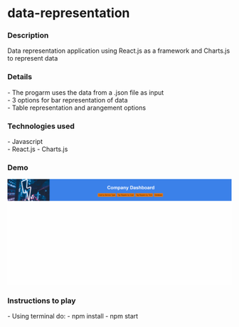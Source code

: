 # data-representation

<h3>Description</h3>
Data representation application using React.js as a framework and Charts.js to represent data

<h3>Details</h3>
- The progarm uses the data from a .json file as input<br>
- 3 options for bar representation of data<br>
- Table representation and arangement options

<h3>Technologies used</h3>
- Javascript<br>
- React.js
- Charts.js

<h3>Demo</h3>

<img src=public/gif.gif>

<h3>Instructions to play</h3>
- Using terminal do:
    - npm install
    - npm start